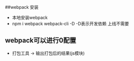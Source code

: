 ##webpack 安装
- 本地安装webpack
- npm i webpack webpack-cli -D  -D表示开发依赖 上线不需要
## webpack可以进行0配置
- 打包工具 -> 输出打包后的结果(js模块)